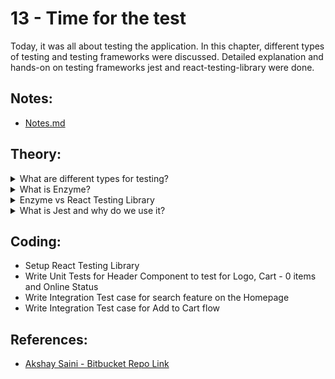# 13 - Time for the test

Today, it was all about testing the application. In this chapter, different types of testing and testing frameworks were discussed. Detailed explanation and hands-on on testing frameworks jest and react-testing-library were done.

## Notes:

- [Notes.md](https://github.com/deltanode/react-playground/blob/main/13-time-for-the-test/notes.md)

## Theory:

<!-- *******************************-->
<details>
<summary>What are different types for testing?</summary><br>
<blockquote>

</blockquote><br>
</details>

<!-- *******************************-->
<details>
<summary>What is Enzyme?</summary><br>
<blockquote>

</blockquote><br>
</details>

<!-- *******************************-->
<details>
<summary>Enzyme vs React Testing Library</summary><br>
<blockquote>

</blockquote><br>
</details>

<!-- *******************************-->
<details>
<summary>What is Jest and why do we use it?</summary><br>
<blockquote>

</blockquote><br>
</details>
<!-- *******************************-->

## Coding:

<ul>
	<li>Setup React Testing Library</li>
	<li>Write Unit Tests for Header Component to test for Logo, Cart - 0 items and Online Status</li>
	<li>Write Integration Test case for search feature on the Homepage</li>
	<li>Write Integration Test case for Add to Cart flow</li>
</ul>

## References:

- [Akshay Saini - Bitbucket Repo Link](https://bitbucket.org/namastedev/namaste-react-live/src/master/)
